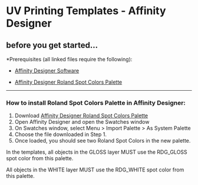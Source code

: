# UV Printing Templates - Affinity Designer

## before you get started...
*Prerequisites (all linked files require the following):

<ul>
<li>

[Affinity Designer Software](https://affinity.serif.com/en-gb/)

</li>
<li>

[Affinity Designer Roland Spot Colors Palette](https://github.com/brettcoppolo/PedalBuildingStuff/blob/main/UV%20Printing%20Templates%20-%20Affinity%20Designer/Prerequisites/Roland%20Color%20System%20Library%20(spots).afpalette)

</li>
</ul>

<hr/>

### How to install Roland Spot Colors Palette in Affinity Designer:

1. Download [Affinity Designer Roland Spot Colors Palette](https://github.com/brettcoppolo/PedalBuildingStuff/blob/main/UV%20Printing%20Templates%20-%20Affinity%20Designer/Prerequisites/Roland%20Color%20System%20Library%20(spots).afpalette)
2. Open Affinity Designer and open the Swatches window
3. On Swatches window, select Menu > Import Palette > As System Palette
4. Choose the file downloaded in Step 1.
5. Once loaded, you should see two Roland Spot Colors in the new palette.

In the templates, all objects in the GLOSS layer MUST use the RDG_GLOSS spot color from this palette.

All objects in the WHITE layer MUST use the RDG_WHITE spot color from this palette.
